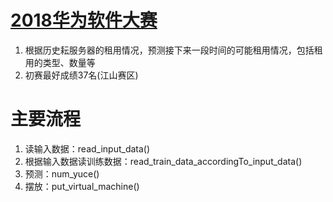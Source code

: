 # [2018华为软件大赛](https://github.com/geyixin/HUAWEI-software-Games-2018)
 1. 根据历史耘服务器的租用情况，预测接下来一段时间的可能租用情况，包括租用的类型、数量等
 2. 初赛最好成绩37名(江山赛区)
# 主要流程
1. 读输入数据：read_input_data()
2. 根据输入数据读训练数据：read_train_data_accordingTo_input_data()
3. 预测：num_yuce()
4. 摆放：put_virtual_machine()
